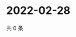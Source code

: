 # 2022-02-28

共 0 条

<!-- BEGIN WEIBO -->
<!-- 最后更新时间 Mon Feb 28 2022 14:19:00 GMT+0800 (China Standard Time) -->

<!-- END WEIBO -->
